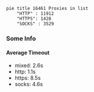 
```mermaid
pie title 16461 Proxies in list
    "HTTP" : 11912
    "HTTPS": 1428
    "SOCKS" : 3529
```

### Some Info
#### Average Timeout

- mixed: 2.6s
- http: 1.1s
- https: 8.5s
- socks: 4.6s